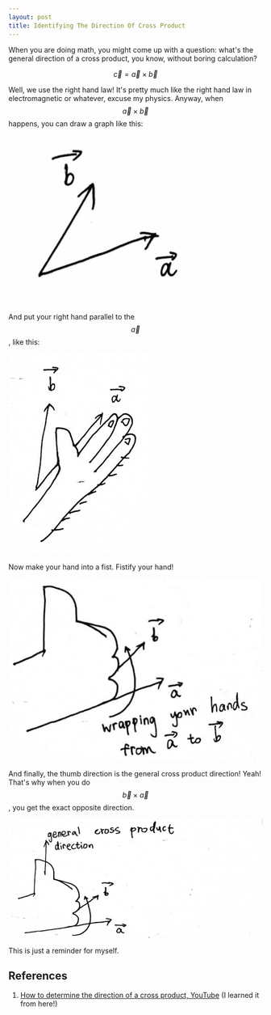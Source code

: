 ```yaml
---
layout: post
title: Identifying The Direction Of Cross Product
---
```


When you are doing math, you might come up with a question: what's the general direction of a cross product, you know, without boring calculation?

$$
\vec c = \vec a \times \vec b
$$

Well, we use the right hand law! It's pretty much like the right hand law in electromagnetic or whatever, excuse my physics. Anyway, when $$\vec a \times \vec b$$ happens, you can draw a graph like this:

![Graph](/assets/rhl/vectors.jpg)

And put your right hand parallel to the $$\vec a$$, like this:

![Parallel](/assets/rhl/parallel.jpg)

Now make your hand into a fist. Fistify your hand!

![Fistify](/assets/rhl/wrapping.jpg)

And finally, the thumb direction is the general cross product direction! Yeah! That's why when you do $$\vec b \times \vec a$$, you get the exact opposite direction.

![Done](/assets/rhl/result.jpg)

This is just a reminder for myself.

## References

1. [How to determine the direction of a cross product, YouTube](https://www.youtube.com/watch?v=emFHoZwP96A) (I learned it from here!)
